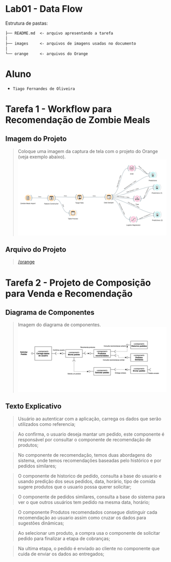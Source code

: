 # Lab01 - Data Flow

Estrutura de pastas:

~~~
├── README.md  <- arquivo apresentando a tarefa
│
├── images     <- arquivos de imagens usadas no documento
│
└── orange     <- arquivos do Orange
~~~

# Aluno
* `Tiago Fernandes de Oliveira`

# Tarefa 1 - Workflow para Recomendação de Zombie Meals

## Imagem do Projeto
> Coloque uma imagem da captura de tela com o projeto do Orange (veja exemplo abaixo).
![Workflow Orange](images/zombie-meals-issuran.png)

## Arquivo do Projeto
> [/orange](orange/zombie-meals-issuran.ows)

# Tarefa 2 - Projeto de Composição para Venda e Recomendação

## Diagrama de Componentes

> Imagem do diagrama de componentes.
![Diagrama Venda](images/diagrama-componentes-issuran.png)

## Texto Explicativo

> Usuário ao autenticar com a aplicação, carrega os dados que serão utilizados como referencia;

> Ao confirma, o usuario deseja mantar um pedido, este componente é responsável por consultar o componente de recomendação de produtos;

> No componente de recomendação, temos duas abordagens do sistema, onde temos recomendações baseadas pelo histórico e por pedidos similares;

> O componente de historico de pedido, consulta a base do usuario e usando predição dos seus pedidos, data, horário, tipo de comida sugere produtos que o usuario possa querer solicitar;

> O componente de pedidos similares, consulta a base do sistema para ver o que outros usuários tem pedido na mesma data, horário;

> O componente Produtos recomendados consegue distinguir cada recomendação ao usuario assim como cruzar os dados para sugestões dinâmicas;

 > Ao selecionar um produto, a compra usa o componente de solicitar pedido para finalizar a etapa de cobranças;

> Na ultima etapa, o pedido é enviado ao cliente no componente que cuida de enviar os dados ao entregados;

